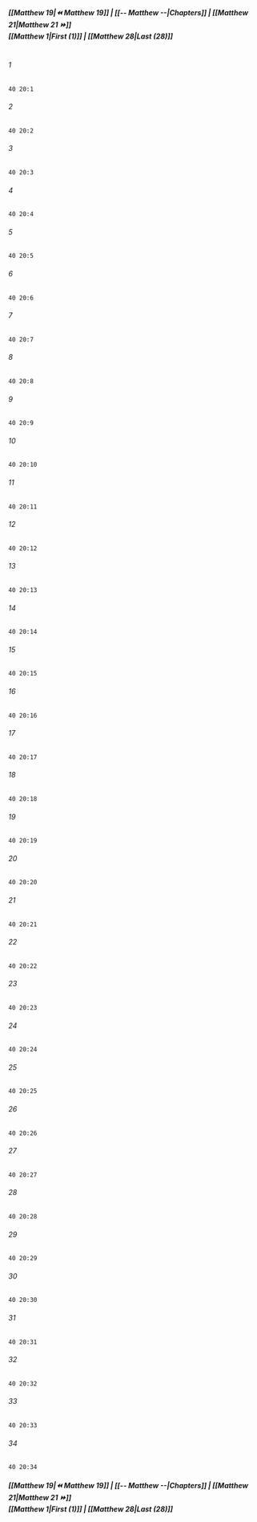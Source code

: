
##### **[[Matthew 19|⏪ Matthew 19]] | [[-- Matthew --|Chapters]] | [[Matthew 21|Matthew 21 ⏩]]**<br>**[[Matthew 1|First (1)]] | [[Matthew 28|Last (28)]]**<br><br>

###### 1
``` verse
40 20:1
```
###### 2
``` verse
40 20:2
```
###### 3
``` verse
40 20:3
```
###### 4
``` verse
40 20:4
```
###### 5
``` verse
40 20:5
```
###### 6
``` verse
40 20:6
```
###### 7
``` verse
40 20:7
```
###### 8
``` verse
40 20:8
```
###### 9
``` verse
40 20:9
```
###### 10
``` verse
40 20:10
```
###### 11
``` verse
40 20:11
```
###### 12
``` verse
40 20:12
```
###### 13
``` verse
40 20:13
```
###### 14
``` verse
40 20:14
```
###### 15
``` verse
40 20:15
```
###### 16
``` verse
40 20:16
```
###### 17
``` verse
40 20:17
```
###### 18
``` verse
40 20:18
```
###### 19
``` verse
40 20:19
```
###### 20
``` verse
40 20:20
```
###### 21
``` verse
40 20:21
```
###### 22
``` verse
40 20:22
```
###### 23
``` verse
40 20:23
```
###### 24
``` verse
40 20:24
```
###### 25
``` verse
40 20:25
```
###### 26
``` verse
40 20:26
```
###### 27
``` verse
40 20:27
```
###### 28
``` verse
40 20:28
```
###### 29
``` verse
40 20:29
```
###### 30
``` verse
40 20:30
```
###### 31
``` verse
40 20:31
```
###### 32
``` verse
40 20:32
```
###### 33
``` verse
40 20:33
```
###### 34
``` verse
40 20:34
```

##### **[[Matthew 19|⏪ Matthew 19]] | [[-- Matthew --|Chapters]] | [[Matthew 21|Matthew 21 ⏩]]**<br>**[[Matthew 1|First (1)]] | [[Matthew 28|Last (28)]]**

